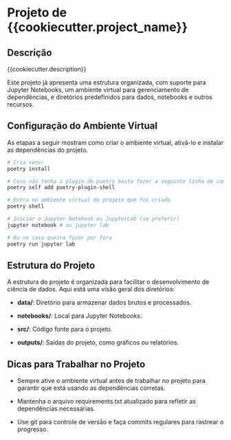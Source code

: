 # Projeto de {{cookiecutter.project_name}}

## Descrição

{{cookiecutter.description}}

Este projeto já apresenta uma estrutura organizada, com suporte para Jupyter Notebooks, um ambiente virtual para gerenciamento de dependências, e diretórios predefinidos para dados, notebooks e outros recursos.

## Configuração do Ambiente Virtual

As etapas a seguir mostram como criar o ambiente virtual, ativá-lo e instalar as dependências do projeto.

```bash
# Cria venv:
poetry install

# Caso não tenha o plugin do poetry basta fazer a seguinte linha de comando:
poetry self add poetry-plugin-shell

# Entra no ambiente virtual do projeto que foi criado
poetry shell

# Iniciar o Jupyter Notebook ou JupyterLab (se preferir)
jupyter notebook # ou jupyter lab

# Ou se caso queira fazer por fora
poetry run jupyter lab
```

## Estrutura do Projeto

A estrutura do projeto é organizada para facilitar o desenvolvimento de ciência de dados. Aqui está uma visão geral dos diretórios:

- **data/**: Diretório para armazenar dados brutos e processados.

- **notebooks/**: Local para Jupyter Notebooks.

- **src/**: Código fonte para o projeto.

- **outputs/**: Saídas do projeto, como gráficos ou relatórios.

## Dicas para Trabalhar no Projeto

- Sempre ative o ambiente virtual antes de trabalhar no projeto para garantir que está usando as dependências corretas.

- Mantenha o arquivo requirements.txt atualizado para refletir as dependências necessárias.

- Use git para controle de versão e faça commits regulares para rastrear o progresso.